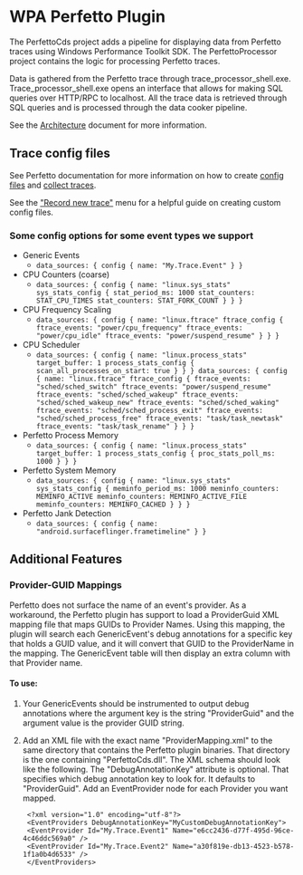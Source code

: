 # WPA Perfetto Plugin

The PerfettoCds project adds a pipeline for displaying data from Perfetto traces using Windows Performance Toolkit SDK. The PerfettoProcessor project contains the logic for processing Perfetto traces.

Data is gathered from the Perfetto trace through trace_processor_shell.exe. Trace_processor_shell.exe opens an interface that allows for making SQL queries over HTTP/RPC to localhost. All the trace data is retrieved through SQL queries and is processed through the data cooker pipeline. 

See the [Architecture](Architecture.md) document for more information.

## Trace config files
See Perfetto documentation for more information on how to create [config files](https://perfetto.dev/docs/concepts/config) and [collect traces](https://perfetto.dev/docs/quickstart/android-tracing). 

See the ["Record new trace"](https://ui.perfetto.dev/#!/record) menu for a helpful guide on creating custom config files.

### Some config options for some event types we support
* Generic Events
  * `data_sources: {
  config {
    name: "My.Trace.Event"
  }
}`
* CPU Counters (coarse)
  * `data_sources: {
    config {
        name: "linux.sys_stats"
        sys_stats_config {
            stat_period_ms: 1000
            stat_counters: STAT_CPU_TIMES
            stat_counters: STAT_FORK_COUNT
        }
    }
}`
* CPU Frequency Scaling
  * `data_sources: {
    config {
        name: "linux.ftrace"
        ftrace_config {
            ftrace_events: "power/cpu_frequency"
            ftrace_events: "power/cpu_idle"
            ftrace_events: "power/suspend_resume"
        }
    }
}`
* CPU Scheduler
  * `data_sources: {
    config {
        name: "linux.process_stats"
        target_buffer: 1
        process_stats_config {
            scan_all_processes_on_start: true
        }
    }
}
data_sources: {
    config {
        name: "linux.ftrace"
        ftrace_config {
            ftrace_events: "sched/sched_switch"
            ftrace_events: "power/suspend_resume"
            ftrace_events: "sched/sched_wakeup"
            ftrace_events: "sched/sched_wakeup_new"
            ftrace_events: "sched/sched_waking"
            ftrace_events: "sched/sched_process_exit"
            ftrace_events: "sched/sched_process_free"
            ftrace_events: "task/task_newtask"
            ftrace_events: "task/task_rename"
        }
    }
}`
* Perfetto Process Memory
  * `data_sources: {
    config {
        name: "linux.process_stats"
        target_buffer: 1
        process_stats_config {
            proc_stats_poll_ms: 1000
        }
    }
}`
* Perfetto System Memory
  * `data_sources: {
    config {
        name: "linux.sys_stats"
        sys_stats_config {
            meminfo_period_ms: 1000
            meminfo_counters: MEMINFO_ACTIVE
            meminfo_counters: MEMINFO_ACTIVE_FILE
            meminfo_counters: MEMINFO_CACHED
        }
    }
}`
* Perfetto Jank Detection
  * `data_sources: {
    config {
        name: "android.surfaceflinger.frametimeline"
    }
}`


## Additional Features

### Provider-GUID Mappings
Perfetto does not surface the name of an event's provider. As a workaround, the Perfetto plugin has support to load a ProviderGuid XML mapping file that maps GUIDs to Provider Names. Using this mapping, the plugin will search each GenericEvent's debug annotations for a specific key that holds a GUID value, and it will convert that GUID to the ProviderName in the mapping. The GenericEvent table will then display an extra column with that Provider name.

#### To use:

1. Your GenericEvents should be instrumented to output debug annotations where the argument key is the string "ProviderGuid" and the argument value is the provider GUID string.
2. Add an XML file with the exact name "ProviderMapping.xml" to the same directory that contains the Perfetto plugin binaries. That directory is the one containing "PerfettoCds.dll". The XML schema should look like the following. The "DebugAnnotationKey" attribute is optional. That specifies which debug annotation key to look for. It defaults to "ProviderGuid". Add an EventProvider node for each Provider you want mapped.

        <?xml version="1.0" encoding="utf-8"?>
        <EventProviders DebugAnnotationKey="MyCustomDebugAnnotationKey">
        <EventProvider Id="My.Trace.Event1" Name="e6cc2436-d77f-495d-96ce-4c46ddc569a0" />
        <EventProvider Id="My.Trace.Event2" Name="a30f819e-db13-4523-b578-1f1a0b4d6533" />
        </EventProviders>
